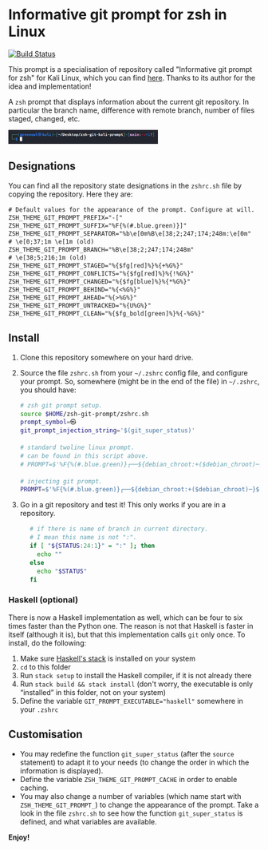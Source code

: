 # Informative git prompt for zsh in Linux

[![Build Status](https://travis-ci.org/olivierverdier/zsh-git-prompt.svg)](https://travis-ci.org/olivierverdier/zsh-git-prompt)

This prompt is a specialisation of repository called "Informative git prompt for zsh" for Kali Linux, which you can find [here](https://github.com/olivierverdier/zsh-git-prompt). Thanks to its author for the idea and implementation!

A `zsh` prompt that displays information about the current git repository. In particular the branch name, difference with remote branch, number of files staged, changed, etc.

<img src="https://github.com/Green0wl/zsh-git-kali-prompt/raw/master/screenshot.png" width=300/>

## Designations
You can find all the repository state designations in the `zshrc.sh` file by copying the repository. Here they are:
```
# Default values for the appearance of the prompt. Configure at will.
ZSH_THEME_GIT_PROMPT_PREFIX="-["
ZSH_THEME_GIT_PROMPT_SUFFIX="%F{%(#.blue.green)}]"
ZSH_THEME_GIT_PROMPT_SEPARATOR="%b\e[0m%B\e[38;2;247;174;248m:\e[0m" 				# \e[0;37;1m \e[1m (old)
ZSH_THEME_GIT_PROMPT_BRANCH="%B\e[38;2;247;174;248m" 						# \e[38;5;216;1m (old)
ZSH_THEME_GIT_PROMPT_STAGED="%{$fg[red]%}%{+%G%}"
ZSH_THEME_GIT_PROMPT_CONFLICTS="%{$fg[red]%}%{!%G%}"
ZSH_THEME_GIT_PROMPT_CHANGED="%{$fg[blue]%}%{*%G%}"
ZSH_THEME_GIT_PROMPT_BEHIND="%{<%G%}"
ZSH_THEME_GIT_PROMPT_AHEAD="%{>%G%}"
ZSH_THEME_GIT_PROMPT_UNTRACKED="%{U%G%}"
ZSH_THEME_GIT_PROMPT_CLEAN="%{$fg_bold[green]%}%{-%G%}"
```

## Install

1.  Clone this repository somewhere on your hard drive.
2.  Source the file `zshrc.sh` from your `~/.zshrc` config file, and
    configure your prompt. So, somewhere (might be in the end of the file) in `~/.zshrc`, you should have:

    ```sh
    # zsh git prompt setup.
    source $HOME/zsh-git-prompt/zshrc.sh
    prompt_symbol=㉿
    git_prompt_injection_string='$(git_super_status)'

    # standard twoline linux prompt.
    # can be found in this script above.
    # PROMPT=$'%F{%(#.blue.green)}┌──${debian_chroot:+($debian_chroot)─}${VIRTUAL_ENV:+($(basename $VIRTUAL_ENV))─}(%B%F{%(#.red.blue)}%n'$prompt_symbol$'%m%b%F{%(#.blue.green)})-[%B%F{reset}%(6~.%-1~/…/%4~.%5~)%b%F{%(#.blue.green)}]\n└─%B%(#.%F{red}#.%F{blue}$)%b%F{reset} '

    # injecting git prompt.
    PROMPT=$'%F{%(#.blue.green)}┌──${debian_chroot:+($debian_chroot)─}${VIRTUAL_ENV:+($(basename $VIRTUAL_ENV))─}(%B%F{%(#.red.blue)}%n'$prompt_symbol$'%m%b%F{%(#.blue.green)})-[%B%F{reset}%(6~.%-1~/…/%4~.%5~)%b%F{%(#.blue.green)}]'$git_prompt_injection_string$'\n%F{%(#.blue.green)}└─%B%(#.%F{red}#.%F{blue}$)%b%F{reset} '
    ```
3.  Go in a git repository and test it! This only works if you are in a repository.

```bash
	  # if there is name of branch in current directory.
	  # I mean this name is not ":".
	  if [ "${STATUS:24:1}" = ":" ]; then
		echo ""
	  else
		echo "$STATUS"
	  fi
```

### Haskell (optional)

There is now a Haskell implementation as well, which can be four to six times faster than the Python one. The reason is not that Haskell is faster in itself (although it is), but that this implementation calls `git` only once. To install, do the following:

1.  Make sure [Haskell's stack](http://docs.haskellstack.org/en/stable/README.html#how-to-install) is installed on your system
2.  `cd` to this folder
2.  Run `stack setup` to install the Haskell compiler, if it is not already there
3.  Run `stack build && stack install` (don't worry, the executable is only “installed” in this folder, not on your system)
4.  Define the variable `GIT_PROMPT_EXECUTABLE="haskell"` somewhere in
    your `.zshrc`

## Customisation

- You may redefine the function `git_super_status` (after the `source` statement) to adapt it to your needs (to change the order in which the information is displayed).
- Define the variable `ZSH_THEME_GIT_PROMPT_CACHE` in order to enable caching.
- You may also change a number of variables (which name start with `ZSH_THEME_GIT_PROMPT_`) to change the appearance of the prompt.  Take a look in the file `zshrc.sh` to see how the function `git_super_status` is defined, and what variables are available.

**Enjoy!**

  [blog post]: http://sebastiancelis.com/2009/nov/16/zsh-prompt-git-users/
  
